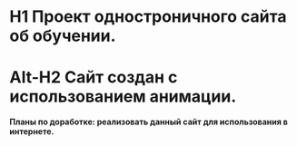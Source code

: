 # H1 Проект одностроничного сайта об обучении.

# Alt-H2 Сайт создан с использованием анимации.

**Планы по доработке: реализовать данный сайт для использования в интернете.**